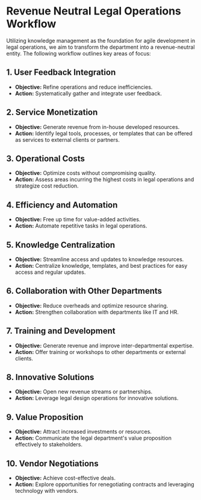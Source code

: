 # Revenue Neutral Legal Operations Workflow

Utilizing knowledge management as the foundation for agile development in legal operations, we aim to transform the department into a revenue-neutral entity. The following workflow outlines key areas of focus:

## 1. User Feedback Integration
- **Objective:** Refine operations and reduce inefficiencies.
- **Action:** Systematically gather and integrate user feedback.

## 2. Service Monetization
- **Objective:** Generate revenue from in-house developed resources.
- **Action:** Identify legal tools, processes, or templates that can be offered as services to external clients or partners.

## 3. Operational Costs
- **Objective:** Optimize costs without compromising quality.
- **Action:** Assess areas incurring the highest costs in legal operations and strategize cost reduction.

## 4. Efficiency and Automation
- **Objective:** Free up time for value-added activities.
- **Action:** Automate repetitive tasks in legal operations.

## 5. Knowledge Centralization
- **Objective:** Streamline access and updates to knowledge resources.
- **Action:** Centralize knowledge, templates, and best practices for easy access and regular updates.

## 6. Collaboration with Other Departments
- **Objective:** Reduce overheads and optimize resource sharing.
- **Action:** Strengthen collaboration with departments like IT and HR.

## 7. Training and Development
- **Objective:** Generate revenue and improve inter-departmental expertise.
- **Action:** Offer training or workshops to other departments or external clients.

## 8. Innovative Solutions
- **Objective:** Open new revenue streams or partnerships.
- **Action:** Leverage legal design operations for innovative solutions.

## 9. Value Proposition
- **Objective:** Attract increased investments or resources.
- **Action:** Communicate the legal department's value proposition effectively to stakeholders.

## 10. Vendor Negotiations
- **Objective:** Achieve cost-effective deals.
- **Action:** Explore opportunities for renegotiating contracts and leveraging technology with vendors.